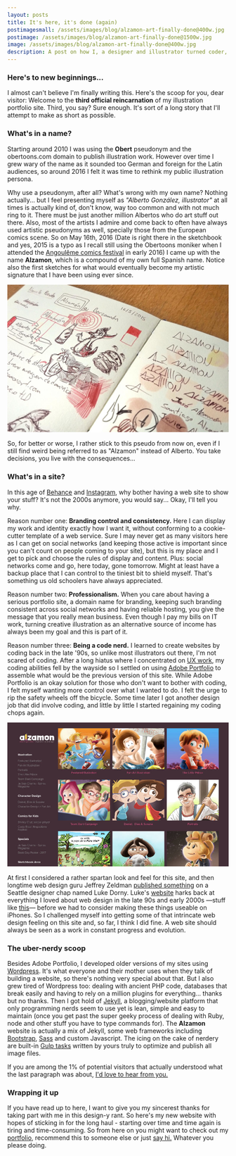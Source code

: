 ```yaml
---
layout: posts
title: It's here, it's done (again)
postimagesmall: /assets/images/blog/alzamon-art-finally-done@400w.jpg 
postimage: /assets/images/blog/alzamon-art-finally-done@1500w.jpg
image: /assets/images/blog/alzamon-art-finally-done@400w.jpg 
description: A post on how I, a designer and illustrator turned coder, was able to develop my alzamon.art online illustration portfolio.
---
```


### Here's to new beginnings...

I almost can't believe I'm finally writing this. Here's the scoop for you, dear visitor: Welcome to the **third official reincarnation** of my illustration portfolio site. Third, you say? Sure enough. It's sort of a long story that I'll attempt to make as short as possible.

### What's in a name?

Starting around 2010 I was using the **Obert** pseudonym and the obertoons.com domain to publish illustration work. However over time I grew wary of the name as it sounded too German and foreign for the Latin audiences, so around 2016 I felt it was time to rethink my public illustration persona.

Why use a pseudonym, after all? What's wrong with my own name? Nothing actually... but I feel presenting myself as *"Alberto González, illustrator"* at all times is actually kind of, don't know, way too common and with not much ring to it. There must be just another million Albertos who do art stuff out there. Also, most of the artists I admire and come back to often have always used artistic pseudonyms as well, specially those from the European comics scene. So on May 16th, 2016 (Date is right there in the sketchbook and yes, 2015 is a typo as I recall still using the Obertoons moniker when I attended the [Angoulême comics festival](http://bdangouleme.com/) in early 2016) I came up with the name **Alzamon**, which is a compound of my own full Spanish name. Notice also the first sketches for what would eventually become my artistic signature that I have been using ever since.

![First ocurrence of Alzamon as a name](/assets/images/blog/alzamon-first-mention@1500w.jpeg)

So, for better or worse, I rather stick to this pseudo from now on, even if I still find weird being referred to as "Alzamon" instead of Alberto. You take decisions, you live with the consequences...

### What's in a site?

In this age of [Behance](https://www.behance.net/alzamon) and [Instagram](https://www.instagram.com/alzamonart/), why bother having a web site to show your stuff? It's not the 2000s anymore, you would say... Okay, I'll tell you why.

Reason number one: **Branding control and consistency.** Here I can display my work and identity exactly how I want it, without conforming to a cookie-cutter template of a web service. Sure I may never get as many visitors here as I can get on social networks (and keeping those active is important since you can't count on people coming to your site), but this is my place and I get to pick and choose the rules of display and content. Plus: social networks come and go, here today, gone tomorrow. Might at least have a backup place that I can control to the tiniest bit to shield myself. That's something us old schoolers have always appreciated.

Reason number two: **Professionalism.** When you care about having a serious portfolio site, a domain name for branding, keeping such branding consistent across social networks and having reliable hosting, you give the message that you really mean business. Even though I pay my bills on IT work, turning creative illustration as an alternative source of income has always been my goal and this is part of it.

Reason number three: **Being a code nerd.** I learned to create websites by coding back in the late '90s, so unlike most illustrators out there, I'm not scared of coding. After a long hiatus where I concentrated on [UX work](https://en.wikipedia.org/wiki/User_experience_design), my coding abilities fell by the wayside so I settled on using [Adobe Portfolio](https://portfolio.adobe.com/) to assemble what would be the previous version of this site. While Adobe Portfolio is an okay solution for those who don't want to bother with coding, I felt myself wanting more control over what I wanted to do. I felt the urge to rip the safety wheels off the bicycle. Some time later I got another design job that did involve coding, and little by little I started regaining my coding chops again. 

![Alzamon.com on Adobe Portfolio. Man, how painful it is to look at this.](/assets/images/blog/alzamon-adobe-portfolio.jpg)

At first I considered a rather spartan look and feel for this site, and then longtime web design guru Jeffrey Zeldman [published something](http://www.zeldman.com/2020/03/04/the-web-we-lost-luke-dorny-redesign/) on a Seattle designer chap named Luke Dorny. Luke's [website](https://lukedorny.com/) harks back at everything I loved about web design in the late 90s and early 2000s —stuff like [this](https://www.webdesignmuseum.org/gallery/kaliber10000-2003)— before we had to consider making these things useable on iPhones. So I challenged myself into getting some of that intrincate web design feeling on this site and, so far, I think I did fine. A web site should always be seen as a work in constant progress and evolution.




### The uber-nerdy scoop

Besides Adobe Portfolio, I developed older versions of my sites using [Wordpress](https://wordpress.org/). It's what everyone and their mother uses when they talk of building a website, so there's nothing very special about that. But I also grew tired of Wordpress too: dealing with ancient PHP code, databases that break easily and having to rely on a million plugins for everything... thanks but no thanks. Then I got hold of [Jekyll](https://jekyllrb.com/), a blogging/website platform that only programming nerds seem to use yet is lean, simple and easy to maintain (once you get past the super geeky process of dealing with Ruby, node and other stuff you have to type commands for). The **Alzamon** website is actually a mix of Jekyll, some web frameworks including [Bootstrap](https://getbootstrap.com/), [Sass](https://sass-lang.com/) and custom Javascript. The icing on the cake of nerdery are built-in [Gulp tasks](https://gulpjs.com/) written by yours truly to optimize and publish all image files.

If you are among the 1% of potential visitors that actually understood what the last paragraph was about, [I'd love to hear from you.](/about/)

### Wrapping it up

<p class="closing">If you have read up to here, I want to give you my sincerest thanks for taking part with me in this design-y rant. So here's my new website with hopes of sticking in for the long haul - starting over time and time again is tiring and time-consuming. So from here on you might want to check out my <a href="/portfolio/">portfolio</a>, recommend this to someone else or just <a href="/about/">say hi.</a> Whatever you please doing.</p>